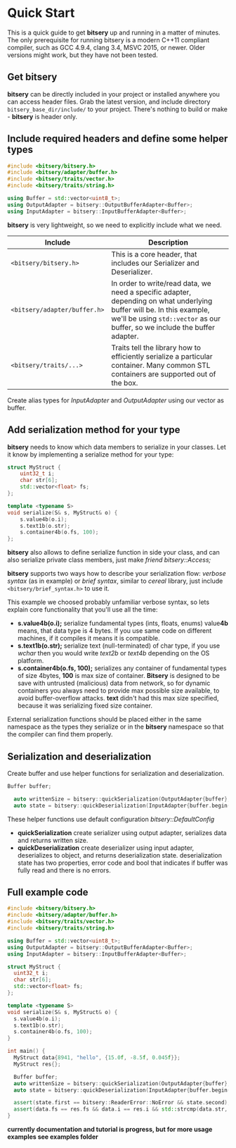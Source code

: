 # Quick Start

This is a quick guide to get **bitsery** up and running in a matter of minutes.
The only prerequisite for running bitsery is a modern C++11 compliant compiler, such as GCC 4.9.4, clang 3.4, MSVC 2015, or newer.
Older versions might work, but they have not been tested.

## Get bitsery

**bitsery** can be directly included in your project or installed anywhere you can access header files.
Grab the latest version, and include directory `bitsery_base_dir/include/` to your project.
There's nothing to build or make - **bitsery** is header only.

## Include required headers and define some helper types

```cpp
#include <bitsery/bitsery.h>
#include <bitsery/adapter/buffer.h>
#include <bitsery/traits/vector.h>
#include <bitsery/traits/string.h>

using Buffer = std::vector<uint8_t>;
using OutputAdapter = bitsery::OutputBufferAdapter<Buffer>;
using InputAdapter = bitsery::InputBufferAdapter<Buffer>;

```

**bitsery** is very lightweight, so we need to explicitly include what we need.

Include  |  Description
--|--
`<bitsery/bitsery.h>`  |  This is a core header, that includes our Serializer and Deserializer.
`<bitsery/adapter/buffer.h>`  |  In order to write/read data, we need a specific adapter, depending on what underlying buffer will be. In this example, we'll be using `std::vector` as our buffer, so we include the buffer adapter.
`<bitsery/traits/...>`  |  Traits tell the library how to efficiently serialize a particular container. Many common STL containers are supported out of the box.

Create alias types for *InputAdapter* and *OutputAdapter* using our vector as buffer.

## Add serialization method for your type

**bitsery** needs to know which data members to serialize in your classes.
Let it know by implementing a serialize method for your type:

```cpp
struct MyStruct {
    uint32_t i;
    char str[6];
    std::vector<float> fs;
};

template <typename S>
void serialize(S& s, MyStruct& o) {
    s.value4b(o.i);
    s.text1b(o.str);
    s.container4b(o.fs, 100);
};
```

**bitsery** also allows to define serialize function in side your class, and can also serialize private class members, just make *friend bitsery::Access;*

**bitsery** supports two ways how to describe your serialization flow: *verbose syntax* (as in example) or *brief syntax*, similar to *cereal* library, just include `<bitsery/brief_syntax.h>` to use it.

This example we choosed probably unfamiliar verbose syntax, so lets explain core functionality that you'll use all the time:
* **s.value4b(o.i);** serialize fundamental types (ints, floats, enums) value**4b** means, that data type is 4 bytes. If you use same code on different machines, if it compiles it means it is compatible.
* **s.text1b(o.str);** serialize text (null-terminated) of char type, if you use *wchar* then you would write *text2b* or *text4b* depending on the OS platform.
* **s.container4b(o.fs, 100);** serializes any container of fundamental types of size 4bytes, **100** is max size of container.
**Bitsery** is designed to be save with untrusted (malicious) data from network, so for dynamic containers you always need to provide max possible size available, to avoid buffer-overflow attacks.
**text** didn't had this max size specified, because it was serializing fixed size container.

External serialization functions should be placed either in the same namespace as the types they serialize or in the **bitsery** namespace so that the compiler can find them properly.

## Serialization and deserialization

Create buffer and use helper functions for serialization and deserialization.

```cpp
Buffer buffer;

  auto writtenSize = bitsery::quickSerialization(OutputAdapter{buffer}, data);
  auto state = bitsery::quickDeserialization(InputAdapter{buffer.begin(), writtenSize}, res);
```

These helper functions use default configuration *bitsery::DefaultConfig*
* **quickSerialization** create serializer using output adapter, serializes data and returns written size.
* **quickDeserialization** create deserializer using input adapter, deserializes to object, and returns deserialization state.
deserialization state has two properties, error code and bool that indicates if buffer was fully read and there is no errors.

## Full example code

```cpp
#include <bitsery/bitsery.h>
#include <bitsery/adapter/buffer.h>
#include <bitsery/traits/vector.h>
#include <bitsery/traits/string.h>

using Buffer = std::vector<uint8_t>;
using OutputAdapter = bitsery::OutputBufferAdapter<Buffer>;
using InputAdapter = bitsery::InputBufferAdapter<Buffer>;

struct MyStruct {
  uint32_t i;
  char str[6];
  std::vector<float> fs;
};

template <typename S>
void serialize(S& s, MyStruct& o) {
  s.value4b(o.i);
  s.text1b(o.str);
  s.container4b(o.fs, 100);
}

int main() {
  MyStruct data{8941, "hello", {15.0f, -8.5f, 0.045f}};
  MyStruct res{};

  Buffer buffer;
  auto writtenSize = bitsery::quickSerialization(OutputAdapter{buffer}, data);
  auto state = bitsery::quickDeserialization(InputAdapter{buffer.begin(), writtenSize}, res);

  assert(state.first == bitsery::ReaderError::NoError && state.second);
  assert(data.fs == res.fs && data.i == res.i && std::strcmp(data.str, res.str) == 0);
}
```

**currently documentation and tutorial is progress, but for more usage examples see examples folder**
